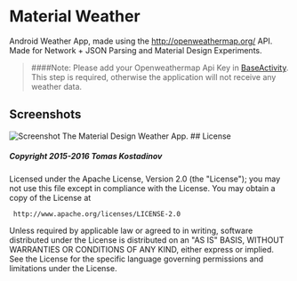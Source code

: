 # Material Weather
Android Weather App, made using the http://openweathermap.org/ API.
Made for Network + JSON Parsing and Material Design Experiments.

>####Note:
>Please add your Openweathermap Api Key in <A href="https://github.com/TomasKostadinov/AndroidWeatherApp/blob/master/app/src/main/java/com/tomaskostadinov/weatherapp/activity/BaseActivity.java">BaseActivity</a>. This step is required, otherwise the application will not receive any weather data.

## Screenshots
<img src="http://i.imgur.com/rRfg6b7.jpg" alt="Screenshot"/>
The Material Design Weather App.
## License

##### Copyright 2015-2016 Tomas Kostadinov

   Licensed under the Apache License, Version 2.0 (the "License");
   you may not use this file except in compliance with the License.
   You may obtain a copy of the License at

     http://www.apache.org/licenses/LICENSE-2.0

   Unless required by applicable law or agreed to in writing, software
   distributed under the License is distributed on an "AS IS" BASIS,
   WITHOUT WARRANTIES OR CONDITIONS OF ANY KIND, either express or implied.
   See the License for the specific language governing permissions and
   limitations under the License.
